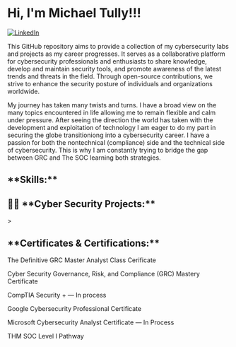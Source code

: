 <h1>Hi, I'm Michael Tully!!! </h1>

[![LinkedIn](https://img.shields.io/badge/LinkedIn-Profile-blue?logo=linkedin)](https://www.linkedin.com/in/michael-c-tully)


This GitHub repository aims to provide a collection of my cybersecurity labs and projects as my career progresses. It serves as a collaborative platform for cybersecurity professionals and enthusiasts to share knowledge, develop and maintain security tools, and promote awareness of the latest trends and threats in the field. Through open-source contributions, we strive to enhance the security posture of individuals and organizations worldwide.

My journey has taken many twists and turns. I have a broad view on the many topics encountered in life allowing me to remain flexible and calm under pressure. After seeing the direction the world has taken with the development and exploitation of technology I am eager to do my part in securing the globe transitioniong into a cybersecurity career. I have a passion for both the nontechnical (compliance) side and the technical side of cybersecurity. This is why I am constantly trying to bridge the gap between GRC and The SOC learning both strategies.

<h2>**Skills:**</h2>

<h2>👨‍💻 **Cyber Security Projects:**</h2>
                                     >







<h2> **Certificates & Certifications:**</h2>

The Definitive GRC Master Analyst Class Cerificate

Cyber Security Governance, Risk, and Compliance (GRC) Mastery Certificate

CompTIA Security + ― In process

Google Cybersecurity Professional Certificate

Microsoft Cybersecurity Analyst Certificate ― In Process
   
THM SOC Level I Pathway
 

